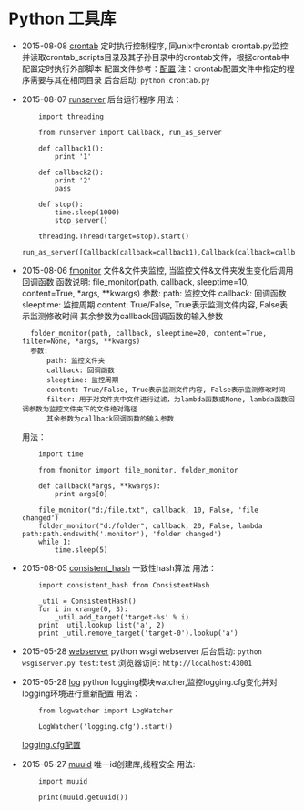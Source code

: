 # Python 工具库 #

+ 2015-08-08 [crontab](https://github.com/imsilence/packages/blob/master/python/crontab.py)
    定时执行控制程序, 同unix中crontab
    crontab.py监控并读取crontab_scripts目录及其子孙目录中的crontab文件，根据crontab中配置定时执行外部脚本
    配置文件参考：[配置](https://github.com/imsilence/packages/blob/master/python/crontab_scripts/crontab)
    注：crontab配置文件中指定的程序需要与其在相同目录
    后台启动: `python crontab.py`

+ 2015-08-07 [runserver](https://github.com/imsilence/packages/blob/master/python/runserver.py)
    后台运行程序
    用法：
    ```
        import threading

        from runserver import Callback, run_as_server

        def callback1():
            print '1'
            
        def callback2():
            print '2'
            pass
            
        def stop():
            time.sleep(1000)
            stop_server()
            
        threading.Thread(target=stop).start()
        run_as_server([Callback(callback=callback1),Callback(callback=callback2)])
    ```

+ 2015-08-06 [fmonitor](https://github.com/imsilence/packages/blob/master/python/fmonitor.py)
    文件&文件夹监控, 当监控文件&文件夹发生变化后调用回调函数
    函数说明:
        file_monitor(path, callback, sleeptime=10, content=True, *args, **kwargs)
        参数:
            path: 监控文件
            callback: 回调函数
            sleeptime: 监控周期
            content: True/False, True表示监测文件内容, False表示监测修改时间
            其余参数为callback回调函数的输入参数

        folder_monitor(path, callback, sleeptime=20, content=True, filter=None, *args, **kwargs)
        参数:
            path: 监控文件夹
            callback: 回调函数
            sleeptime: 监控周期
            content: True/False, True表示监测文件内容, False表示监测修改时间
            filter: 用于对文件夹中文件进行过滤，为lambda函数或None, lambda函数回调参数为监控文件夹下的文件绝对路径
            其余参数为callback回调函数的输入参数


    用法：
    ```
        import time

        from fmonitor import file_monitor, folder_monitor
        
        def callback(*args, **kwargs):
            print args[0]

        file_monitor("d:/file.txt", callback, 10, False, 'file changed')
        folder_monitor("d:/folder", callback, 20, False, lambda path:path.endswith('.monitor'), 'folder changed')
        while 1:
            time.sleep(5)
    ```

+ 2015-08-05 [consistent_hash](https://github.com/imsilence/packages/blob/master/python/consistent_hash.py)
    一致性hash算法
    用法：
    ```
        import consistent_hash from ConsistentHash

        _util = ConsistentHash()
        for i in xrange(0, 3):
            _util.add_target('target-%s' % i)
        print _util.lookup_list('a', 2)
        print _util.remove_target('target-0').lookup('a')
    ```

   
+ 2015-05-28 [webserver](https://github.com/imsilence/packages/blob/master/python/webserver)
    python wsgi webserver
    后台启动: `python wsgiserver.py test:test`
    浏览器访问: `http://localhost:43001`

+ 2015-05-28 [log](https://github.com/imsilence/packages/blob/master/python/log)
    python logging模块watcher,监控logging.cfg变化并对logging环境进行重新配置 
    用法：
    ```
        from logwatcher import LogWatcher

        LogWatcher('logging.cfg').start()
    ```
    [logging.cfg配置](https://github.com/imsilence/blogs/blob/master/python/python_logging.md)

+ 2015-05-27 [muuid](https://github.com/imsilence/packages/blob/master/python/muuid.py)
    唯一id创建库,线程安全
    用法:
    ```
        import muuid

        print(muuid.getuuid())
    ```
